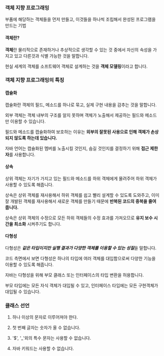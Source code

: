 ### 객체 지향 프로그래밍
부품에 해당하는 객체들을 먼저 만들고, 이것들을 하나씩 조립해서 완성된 프로그램을 만드는 기법

#### 객체란?
**객체**란 물리적으로 존재하거나 추상적으로 생각할 수 있는 것 중에서 자신의 속성을  가지고
있고 다른것과 식별 가능한 것을 말합니다.

현실 세계의 객체를 소프트웨어 객체로 설계하는 것을 **객체 모델링**이라고 합니다.

### 객체 지향 프로그래밍의 특징
#### 캡슐화
캡슐화란 객체의 필드, 메소드를 하나로 묶고, 실제 구현 내용을 감추는 것을 말합니다.

외부 객체는 객체 내부의 구조를 알지 못하며 객체가 노출해서 제공하는 필드와 메소드만 이용할 수 있습니다.

필드와 메소드를 캡슐화하여 보호하는 이유는 **외부의 잘못된 사용으로 인해 객체가 손상되지 않도록 하는데 있습니다.**

자바 언어는 캡슐화된 멤버를 노출시킬 것인지, 숨길 것인지를 결정하기 위해 **접근 제한자**를 사용합니다.

#### 상속
상위 객체는 자기가 가지고 있는 필드와 메소드를 하위 객체에게 물려주어 하위 객체가 사용할 수 있도록 해줍니다.

상속은 상위 객체를 재사용해서 하위 객체를 쉽고 빨리 설계할 수 있도록 도와주고, 이미 잘 개발된 객체를 재사용해서 새로운 객체를 만들기 때문에
**반복된 코드의 중복을 줄여줍니다.**

상속은 상위 객체의 수정으로 모든 하위 객체들의 수정 효과를 가져오므로 **유지 보수 시간을 최소화** 시켜주기도 합니다.

#### 다형성
다형성은 ***같은 타입이지만 실행 결과가 다양한 객체를 이용할 수 있는 성질***을 말합니다.

코드 측면에서 보면 다형성은 하나의 타입에 여러 객체를 대입함으로써 다양한 기능을 이용할 수 있도록 해줍니다.

자바는 다형성을 위해 부모 클래스 또는 인터페이스의 타입 변환을 허용합니다.

부모 타입에는 모든 자식 객체가 대입될 수 있고, 인터페이스 타입에는 모든 구현객체가 대입될 수 있습니다.

### 클래스 선언
1. 하나 이상의 문자로 이루어져야 한다.

2. 첫 번째 글자는 숫자가 올 수 없습니다.

3. '$', '_'외의 특수 문자는 사용할 수 없습니다.

4. 자바 키워드는 사용할 수 없습니다.